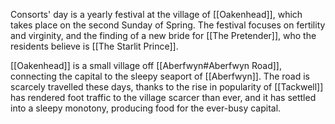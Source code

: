 Consorts' day is a yearly festival at the village of [[Oakenhead]], which takes place on the second Sunday of Spring. The festival focuses on fertility and virginity, and the finding of a new bride for [[The Pretender]], who the residents believe is [[The Starlit Prince]].

[[Oakenhead]] is a small village off [[Aberfwyn#Aberfwyn Road]], connecting the capital to the sleepy seaport of [[Aberfwyn]]. The road is scarcely travelled these days, thanks to the rise in popularity of [[Tackwell]] has rendered foot traffic to the village scarcer than ever, and it has settled into a sleepy monotony, producing food for the ever-busy capital.